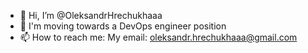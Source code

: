 - 👋 Hi, I’m @OleksandrHrechukhaaa
- 👀 I'm moving towards a DevOps engineer position
- 📫 How to reach me: 
My email: oleksandr.hrechukhaaa@gmail.com

<!---
OleksandrHrechukhaaa/OleksandrHrechukhaaa is a ✨ special ✨ repository because its `README.md` (this file) appears on your GitHub profile.
You can click the Preview link to take a look at your changes.
--->
